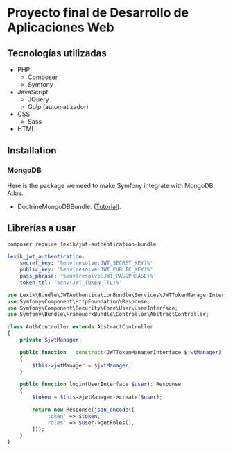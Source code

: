 # Proyecto final de Desarrollo de Aplicaciones Web

## Tecnologías utilizadas

* PHP
  * Composer
  * Symfony
* JavaScript
  * JQuery
  * Gulp (automatizador)
* CSS
  * Sass
* HTML


## Installation

### MongoDB

Here is the package we need to make Symfony integrate with MongoDB Atlas.

- DoctrineMongoDBBundle. ([Tutorial](https://www.doctrine-project.org/projects/doctrine-mongodb-bundle/en/4.4/installation.html#install-the-bundle-with-symfony-flex)).


## Librerías a usar

```bash
composer require lexik/jwt-authentication-bundle
```

```yaml
lexik_jwt_authentication:
    secret_key: '%env(resolve:JWT_SECRET_KEY)%'
    public_key: '%env(resolve:JWT_PUBLIC_KEY)%'
    pass_phrase: '%env(resolve:JWT_PASSPHRASE)%'
    token_ttl: '%env(JWT_TOKEN_TTL)%'
```

```php
use Lexik\Bundle\JWTAuthenticationBundle\Services\JWTTokenManagerInterface;
use Symfony\Component\HttpFoundation\Response;
use Symfony\Component\Security\Core\User\UserInterface;
use Symfony\Bundle\FrameworkBundle\Controller\AbstractController;

class AuthController extends AbstractController
{
    private $jwtManager;

    public function __construct(JWTTokenManagerInterface $jwtManager)
    {
        $this->jwtManager = $jwtManager;
    }

    public function login(UserInterface $user): Response
    {
        $token = $this->jwtManager->create($user);

        return new Response(json_encode([
            'token' => $token,
            'roles' => $user->getRoles(),
        ]));
    }
}
```
